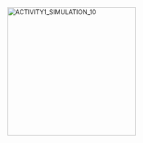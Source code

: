 <img width="290" alt="ACTIVITY1_SIMULATION_10" src="https://user-images.githubusercontent.com/89767101/133652769-11219197-cba5-438f-9f5b-8e4c365572cb.png">


